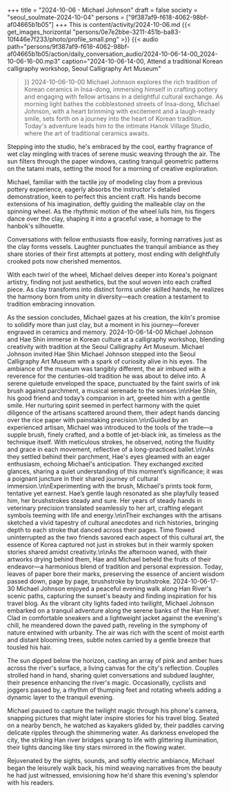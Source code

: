 +++
title = "2024-10-06 - Michael Johnson"
draft = false
society = "seoul_soulmate-2024-10-04"
persons = ["9f387af9-f618-4062-98bf-af04665b1b05"]
+++
This is content/activity/2024-10-06.md
{{< get_images_horizontal "persons/0e7e2bbe-3211-451b-ba83-10f446e7f233/photo/profile_small.png" >}}
{{< audio
    path="persons/9f387af9-f618-4062-98bf-af04665b1b05/action/daily_conversation_audio/2024-10-06-14-00_2024-10-06-16-00.mp3" 
    caption="2024-10-06-14-00, Attend a traditional Korean calligraphy workshop, Seoul Calligraphy Art Museum"
>}}
2024-10-06-10-00
Michael Johnson explores the rich tradition of Korean ceramics in Insa-dong, immersing himself in crafting pottery and engaging with fellow artisans in a delightful cultural exchange.
As morning light bathes the cobblestoned streets of Insa-dong, Michael Johnson, with a heart brimming with excitement and a laugh-ready smile, sets forth on a journey into the heart of Korean tradition. Today's adventure leads him to the intimate Hanok Village Studio, where the art of traditional ceramics awaits.

Stepping into the studio, he's embraced by the cool, earthy fragrance of wet clay mingling with traces of serene music weaving through the air. The sun filters through the paper windows, casting tranquil geometric patterns on the tatami mats, setting the mood for a morning of creative exploration.

Michael, familiar with the tactile joy of modeling clay from a previous pottery experience, eagerly absorbs the instructor's detailed demonstration, keen to perfect this ancient craft. His hands become extensions of his imagination, deftly guiding the malleable clay on the spinning wheel. As the rhythmic motion of the wheel lulls him, his fingers dance over the clay, shaping it into a graceful vase, a homage to the hanbok's silhouette.

Conversations with fellow enthusiasts flow easily, forming narratives just as the clay forms vessels. Laughter punctuates the tranquil ambiance as they share stories of their first attempts at pottery, most ending with delightfully crooked pots now cherished mementos.

With each twirl of the wheel, Michael delves deeper into Korea's poignant artistry, finding not just aesthetics, but the soul woven into each crafted piece. As clay transforms into distinct forms under skilled hands, he realizes the harmony born from unity in diversity—each creation a testament to tradition embracing innovation.

As the session concludes, Michael gazes at his creation, the kiln's promise to solidify more than just clay, but a moment in his journey—forever engraved in ceramics and memory.
2024-10-06-14-00
Michael Johnson and Hae Shin immerse in Korean culture at a calligraphy workshop, blending creativity with tradition at the Seoul Calligraphy Art Museum.
Michael Johnson invited Hae Shin
Michael Johnson stepped into the Seoul Calligraphy Art Museum with a spark of curiosity alive in his eyes. The ambiance of the museum was tangibly different, the air imbued with a reverence for the centuries-old tradition he was about to delve into. A serene quietude enveloped the space, punctuated by the faint swirls of ink brush against parchment, a musical serenade to the senses.\n\nHae Shin, his good friend and today’s companion in art, greeted him with a gentle smile. Her nurturing spirit seemed in perfect harmony with the quiet diligence of the artisans scattered around them, their adept hands dancing over the rice paper with painstaking precision.\n\nGuided by an experienced artisan, Michael was introduced to the tools of the trade—a supple brush, finely crafted, and a bottle of jet-black ink, as timeless as the technique itself. With meticulous strokes, he observed, noting the fluidity and grace in each movement, reflective of a long-practiced ballet.\n\nAs they settled behind their parchment, Hae's eyes gleamed with an eager enthusiasm, echoing Michael's anticipation. They exchanged excited glances, sharing a quiet understanding of this moment’s significance; it was a poignant juncture in their shared journey of cultural immersion.\n\nExperimenting with the brush, Michael's prints took form, tentative yet earnest. Hae’s gentle laugh resonated as she playfully teased him, her brushstrokes steady and sure. Her years of steady hands in veterinary precision translated seamlessly to her art, crafting elegant symbols teeming with life and energy.\n\nTheir exchanges with the artisans sketched a vivid tapestry of cultural anecdotes and rich histories, bringing depth to each stroke that danced across their pages. Time flowed uninterrupted as the two friends savored each aspect of this cultural art, the essence of Korea captured not just in strokes but in their warmly spoken stories shared amidst creativity.\n\nAs the afternoon waned, with their artworks drying behind them, Hae and Michael beheld the fruits of their endeavor—a harmonious blend of tradition and personal expression. Today, leaves of paper bore their marks, preserving the essence of ancient wisdom passed down, page by page, brushstroke by brushstroke.
2024-10-06-17-30
Michael Johnson enjoyed a peaceful evening walk along Han River's scenic paths, capturing the sunset's beauty and finding inspiration for his travel blog.
As the vibrant city lights faded into twilight, Michael Johnson embarked on a tranquil adventure along the serene banks of the Han River. Clad in comfortable sneakers and a lightweight jacket against the evening's chill, he meandered down the paved path, reveling in the symphony of nature entwined with urbanity. The air was rich with the scent of moist earth and distant blooming trees, subtle notes carried by a gentle breeze that tousled his hair.

The sun dipped below the horizon, casting an array of pink and amber hues across the river's surface, a living canvas for the city's reflection. Couples strolled hand in hand, sharing quiet conversations and subdued laughter, their presence enhancing the river's magic. Occasionally, cyclists and joggers passed by, a rhythm of thumping feet and rotating wheels adding a dynamic layer to the tranquil evening. 

Michael paused to capture the twilight magic through his phone's camera, snapping pictures that might later inspire stories for his travel blog. Seated on a nearby bench, he watched as kayakers glided by, their paddles carving delicate ripples through the shimmering water. As darkness enveloped the city, the striking Han river bridges sprang to life with glittering illumination, their lights dancing like tiny stars mirrored in the flowing water.

Rejuvenated by the sights, sounds, and softly electric ambiance, Michael began the leisurely walk back, his mind weaving narratives from the beauty he had just witnessed, envisioning how he'd share this evening's splendor with his readers.
